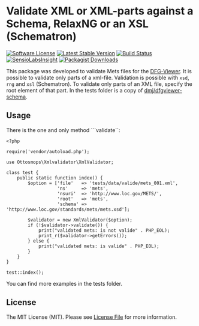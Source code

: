 # Validate XML or XML-parts against a Schema, RelaxNG or an XSL (Schematron)

[![Software License](https://img.shields.io/badge/license-MIT-blue.svg?style=flat-square)](LICENSE.md)
[![Latest Stable Version](https://poser.pugx.org/ottosmops/xmlvalidator/v/stable?format=flat-square)](https://packagist.org/packages/ottosmops/xmlvalidator)
[![Build Status](https://img.shields.io/travis/ottosmops/xmlvalidator/master.svg?style=flat-square)](https://travis-ci.org/ottomops/xmlvalidator)
[![SensioLabsInsight](https://insight.sensiolabs.com/projects/6473aa57-9e90-448d-beb8-626e7f152f45/mini.png)](https://insight.sensiolabs.com/projects/6473aa57-9e90-448d-beb8-626e7f152f45)
[![Packagist Downloads](https://img.shields.io/packagist/dt/ottosmops/xmlvalidator.svg?style=flat-square)](https://packagist.org/packages/ottosmops/xmlvalidator)

This package was developed to validate Mets files for the [DFG-Viewer](http://www.dfg-viewer.de). It is possible to validate only parts of a xml-file. Validation is possible with ```xsd```, ```rng``` and ```xsl``` (Schematron). To validate only parts of an XML file, specify the root element of that part. In the tests folder is a copy of  [dmj/dfgviewer-schema](https://github.com/dmj/dfgviewer-schema).

## Usage

There is the one and only method ```validate``:
```
<?php

require('vendor/autoload.php');

use Ottosmops\Xmlvalidator\XmlValidator;

class test {
    public static function index() {
        $option = ['file'   => 'tests/data/valide/mets_001.xml',
                   'ns'     => 'mets', 
                   'nsuri'  => 'http://www.loc.gov/METS/',
                   'root'   => 'mets',
                   'schema' => 'http://www.loc.gov/standards/mets/mets.xsd'];

        $validator = new XmlValidator($option);
        if (!$validator->validate()) {
            print("validated mets: is not valide" . PHP_EOL);
            print_r($validator->getErrors());
        } else {
            print("validated mets: is valide" . PHP_EOL);
        }
    }
}

test::index();
```

You can find more examples in the tests folder.

## License

The MIT License (MIT). Please see [License File](LICENSE.md) for more information.